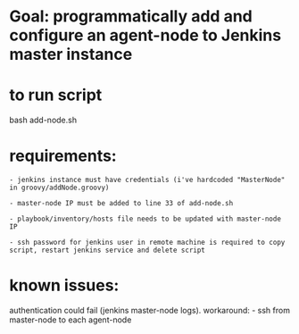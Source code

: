 # Goal: programmatically add and configure an agent-node to Jenkins master instance

# to run script
bash add-node.sh 

# requirements:
	
	- jenkins instance must have credentials (i've hardcoded "MasterNode" in groovy/addNode.groovy)

	- master-node IP must be added to line 33 of add-node.sh

	- playbook/inventory/hosts file needs to be updated with master-node IP

	- ssh password for jenkins user in remote machine is required to copy script, restart jenkins service and delete script

# known issues:

authentication could fail (jenkins master-node logs). workaround:
	- ssh from master-node to each agent-node 